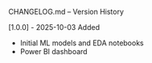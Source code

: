 CHANGELOG.md – Version History

 [1.0.0] - 2025-10-03
 Added

- Initial ML models and EDA notebooks
- Power BI dashboard

